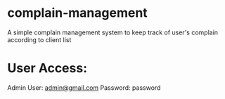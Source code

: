 # complain-management
A simple complain management system to keep track of user's complain according to client list
# User Access:
  Admin User: admin@gmail.com
  Password: password

